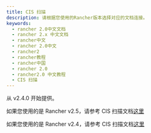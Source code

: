 ```yaml
---
title: CIS 扫描
description: 请根据您使用的Rancher版本选择对应的文档连接。
keywords:
  - rancher 2.0中文文档
  - rancher 2.x 中文文档
  - rancher中文
  - rancher 2.0中文
  - rancher2
  - rancher教程
  - rancher中国
  - rancher 2.0
  - rancher2.0 中文教程
  - CIS 扫描
---
```


从 v2.4.0 开始提供。

如果您使用的是 Rancher v2.5，请参考 CIS 扫描文档[这里](/docs/rancher2/cis-scans/2.4/_index)

如果您使用的是 Rancher v2.4，请参考 CIS 扫描文档[这里](/docs/rancher2/cis-scans/2.5/_index)
